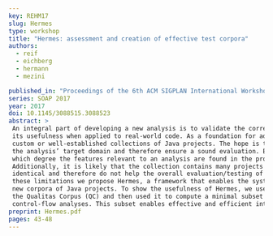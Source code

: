 ```yaml
---
key: REHM17
slug: Hermes
type: workshop
title: "Hermes: assessment and creation of effective test corpora"
authors:
  - reif
  - eichberg
  - hermann
  - mezini

published_in: "Proceedings of the 6th ACM SIGPLAN International Workshop on State Of the Art in Program Analysis"
series: SOAP 2017
year: 2017
doi: 10.1145/3088515.3088523
abstract: >
 An integral part of developing a new analysis is to validate the correctness of its implementation and to demonstrate
 its usefulness when applied to real-world code. As a foundation for addressing both challenges developers typically use
 custom or well-established collections of Java projects. The hope is that the collected projects are representative for
 the analysis’ target domain and therefore ensure a sound evaluation. But, without proper means to understand how and to
 which degree the features relevant to an analysis are found in the projects, the evaluation necessarily remains inconclusive.
 Additionally, it is likely that the collection contains many projects which are – w.r.t. the developed analysis – basically
 identical and therefore do not help the overall evaluation/testing of the analysis, but still cost evaluation time. To overcome
 these limitations we propose Hermes, a framework that enables the systematic assessment of given corpora and the creation of
 new corpora of Java projects. To show the usefulness of Hermes, we used it to comprehend the nature of the projects belonging to
 the Qualitas Corpus (QC) and then used it to compute a minimal subset of all QC projects useful for generic data- and
 control-flow analyses. This subset enables effective and efficient integration test suites.
preprint: Hermes.pdf
pages: 43-48
---
```



